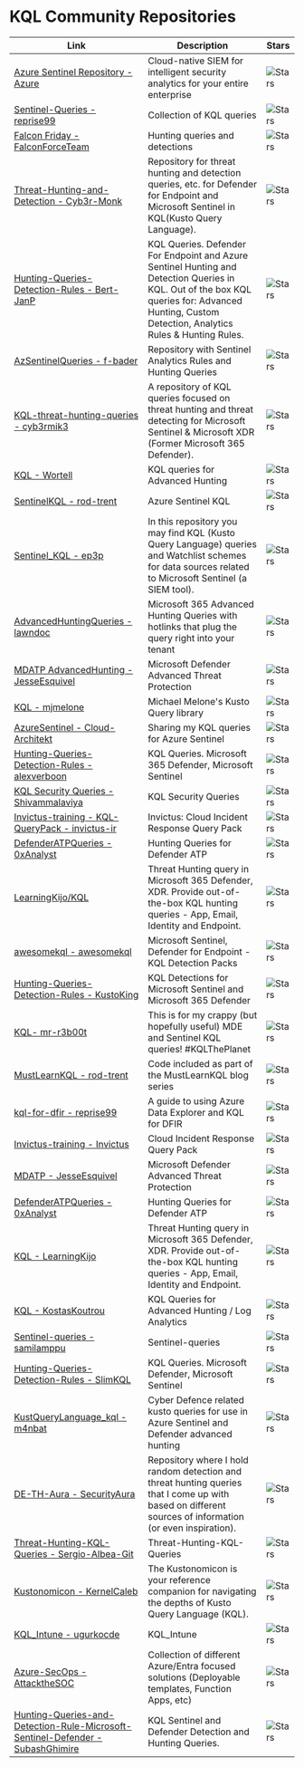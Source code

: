 # KQL Community Repositories
| Link | Description | Stars |
| ------ | ----------- | ----- |
| [Azure Sentinel Repository - Azure](https://github.com/Azure/Azure-Sentinel) | Cloud-native SIEM for intelligent security analytics for your entire enterprise |![Stars](https://img.shields.io/github/stars/Azure/Azure-Sentinel?style=flat-square&labelColor=343b41) | 
| [Sentinel-Queries - reprise99](https://github.com/reprise99/Sentinel-Queries)    |  Collection of KQL queries | ![Stars](https://img.shields.io/github/stars/reprise99/Sentinel-Queries?style=flat-square&labelColor=343b41) | 
| [Falcon Friday - FalconForceTeam](https://github.com/FalconForceTeam/FalconFriday) | Hunting queries and detections | ![Stars](https://img.shields.io/github/stars/FalconForceTeam/FalconFriday?style=flat-square&labelColor=343b41) |
| [Threat-Hunting-and-Detection - Cyb3r-Monk](https://github.com/Cyb3r-Monk/Threat-Hunting-and-Detection) | Repository for threat hunting and detection queries, etc. for Defender for Endpoint and Microsoft Sentinel in KQL(Kusto Query Language). | ![Stars](https://img.shields.io/github/stars/Cyb3r-Monk/Threat-Hunting-and-Detection?style=flat-square&labelColor=343b41) |
| [Hunting-Queries-Detection-Rules - Bert-JanP](https://github.com/Bert-JanP/Hunting-Queries-Detection-Rules) | KQL Queries. Defender For Endpoint and Azure Sentinel Hunting and Detection Queries in KQL. Out of the box KQL queries for: Advanced Hunting, Custom Detection, Analytics Rules & Hunting Rules. | ![Stars](https://img.shields.io/github/stars/Bert-JanP/Hunting-Queries-Detection-Rules?style=flat-square&labelColor=343b41) |
| [AzSentinelQueries - f-bader](https://github.com/f-bader/AzSentinelQueries) | Repository with Sentinel Analytics Rules and Hunting Queries  | ![Stars](https://img.shields.io/github/stars/f-bader/AzSentinelQueries?style=flat-square&labelColor=343b41) |
| [KQL-threat-hunting-queries - cyb3rmik3](https://github.com/cyb3rmik3/KQL-threat-hunting-queries) | A repository of KQL queries focused on threat hunting and threat detecting for Microsoft Sentinel & Microsoft XDR (Former Microsoft 365 Defender).  | ![Stars](https://img.shields.io/github/stars/cyb3rmik3/KQL-threat-hunting-queries?style=flat-square&labelColor=343b41) |
| [KQL - Wortell](https://github.com/wortell/KQL) |  KQL queries for Advanced Hunting  | ![Stars](https://img.shields.io/github/stars/wortell/KQL?style=flat-square&labelColor=343b41) |
| [SentinelKQL - rod-trent](https://github.com/rod-trent/SentinelKQL) |  Azure Sentinel KQL  | ![Stars](https://img.shields.io/github/stars/rod-trent/SentinelKQL?style=flat-square&labelColor=343b41) |
| [Sentinel_KQL - ep3p](https://github.com/ep3p/Sentinel_KQL) | In this repository you may find KQL (Kusto Query Language) queries and Watchlist schemes for data sources related to Microsoft Sentinel (a SIEM tool). | ![Stars](https://img.shields.io/github/stars/ep3p/Sentinel_KQL?style=flat-square&labelColor=343b41) |
| [AdvancedHuntingQueries - lawndoc](https://github.com/lawndoc/AdvancedHuntingQueries) | Microsoft 365 Advanced Hunting Queries with hotlinks that plug the query right into your tenant  | ![Stars](https://img.shields.io/github/stars/lawndoc/AdvancedHuntingQueries?style=flat-square&labelColor=343b41) |
| [MDATP AdvancedHunting - JesseEsquivel](https://github.com/JesseEsquivel/MDATP/tree/master/AdvancedHunting) | Microsoft Defender Advanced Threat Protection  | ![Stars](https://img.shields.io/github/stars/JesseEsquivel/MDATP?style=flat-square&labelColor=343b41) |
| [KQL - mjmelone](https://github.com/mjmelone/KQL/tree/master) |  Michael Melone's Kusto Query library  | ![Stars](https://img.shields.io/github/stars/mjmelone/KQL?style=flat-square&labelColor=343b41) |
| [AzureSentinel - Cloud-Architekt](https://github.com/Cloud-Architekt/AzureSentinel) | Sharing my KQL queries for Azure Sentinel | ![Stars](https://img.shields.io/github/stars/Cloud-Architekt/AzureSentinel?style=flat-square&labelColor=343b41) |
| [Hunting-Queries-Detection-Rules - alexverboon](https://github.com/alexverboon/Hunting-Queries-Detection-Rules) | KQL Queries. Microsoft 365 Defender, Microsoft Sentinel | ![Stars](https://img.shields.io/github/stars/alexverboon/Hunting-Queries-Detection-Rules?style=flat-square&labelColor=343b41) |
| [KQL Security Queries - Shivammalaviya](https://gist.github.com/Shivammalaviya) | KQL Security Queries | ![Stars](https://img.shields.io/badge/Gist-No%20Stars-lightgrey?style=flat-square&labelColor=343b41) |
| [Invictus-training - KQL-QueryPack - invictus-ir](https://github.com/invictus-ir/Invictus-training/tree/main/KQL-QueryPack) | Invictus: Cloud Incident Response Query Pack | ![Stars](https://img.shields.io/github/stars/invictus-ir/Invictus-training?style=flat-square&labelColor=343b41) |
| [DefenderATPQueries - 0xAnalyst](https://github.com/0xAnalyst/DefenderATPQueries) | Hunting Queries for Defender ATP | ![Stars](https://img.shields.io/github/stars/0xAnalyst/DefenderATPQueries?style=flat-square&labelColor=343b41) |
| [LearningKijo/KQL](https://github.com/LearningKijo/KQL) | Threat Hunting query in Microsoft 365 Defender, XDR. Provide out-of-the-box KQL hunting queries - App, Email, Identity and Endpoint. | ![Stars](https://img.shields.io/github/stars/LearningKijo/KQL?style=flat-square&labelColor=343b41) |
| [ awesomekql  - awesomekql ](https://github.com/cylaris/awesomekql) | Microsoft Sentinel, Defender for Endpoint - KQL Detection Packs | ![Stars](https://img.shields.io/github/stars/cylaris/awesomekql?style=flat-square&labelColor=343b41) |
| [Hunting-Queries-Detection-Rules - KustoKing](https://github.com/KustoKing/Hunting-Queries-Detection-Rules) | KQL Detections for Microsoft Sentinel and Microsoft 365 Defender | ![Stars](https://img.shields.io/github/stars/KustoKing/Hunting-Queries-Detection-Rules?style=flat-square&labelColor=343b41)
| [KQL- mr-r3b00t](https://github.com/mr-r3b00t/KQL) | This is for my crappy (but hopefully useful) MDE and Sentinel KQL queries! #KQLThePlanet  | ![Stars](https://img.shields.io/github/stars/mr-r3b00t/KQL?style=flat-square&labelColor=343b41)
| [MustLearnKQL - rod-trent](https://github.com/rod-trent/MustLearnKQL) | Code included as part of the MustLearnKQL blog series | ![Stars](https://img.shields.io/github/stars/rod-trent/MustLearnKQL?style=flat-square&labelColor=343b41) |
| [kql-for-dfir - reprise99](https://github.com/reprise99/kql-for-dfir) | A guide to using Azure Data Explorer and KQL for DFIR | ![Stars](https://img.shields.io/github/stars/reprise99/kql-for-dfir?style=flat-square&labelColor=343b41) |
| [Invictus-training - Invictus](https://github.com/invictus-ir/Invictus-training/tree/main/KQL-QueryPack) | Cloud Incident Response Query Pack | ![Stars](https://img.shields.io/github/stars/invictus-ir/Invictus-training?style=flat-square&labelColor=343b41) |
| [MDATP - JesseEsquivel](https://github.com/JesseEsquivel/MDATP/tree/master/AdvancedHunting) | Microsoft Defender Advanced Threat Protection | ![Stars](https://img.shields.io/github/stars/JesseEsquivel/MDATP?style=flat-square&labelColor=343b41) |
| [DefenderATPQueries - 0xAnalyst](https://github.com/0xAnalyst/DefenderATPQueries) | Hunting Queries for Defender ATP | ![Stars](https://img.shields.io/github/stars/0xAnalyst/DefenderATPQueries?style=flat-square&labelColor=343b41) |
| [KQL - LearningKijo](https://github.com/LearningKijo/KQL) | Threat Hunting query in Microsoft 365 Defender, XDR. Provide out-of-the-box KQL hunting queries - App, Email, Identity and Endpoint. | ![Stars](https://img.shields.io/github/stars/LearningKijo/KQL?style=flat-square&labelColor=343b41) |
| [KQL - KostasKoutrou](https://github.com/KostasKoutrou/KQL/tree/main) | KQL Queries for Advanced Hunting / Log Analytics | ![Stars](https://img.shields.io/github/stars/KostasKoutrou/KQL?style=flat-square&labelColor=343b41) |
| [Sentinel-queries - samilamppu](https://github.com/samilamppu/Sentinel-queries) | Sentinel-queries | ![Stars](https://img.shields.io/github/stars/samilamppu/Sentinel-queries?style=flat-square&labelColor=343b41) |
| [Hunting-Queries-Detection-Rules - SlimKQL](https://github.com/SlimKQL/Hunting-Queries-Detection-Rules) | KQL Queries. Microsoft Defender, Microsoft Sentinel | ![Stars](https://img.shields.io/github/stars/SlimKQL/Hunting-Queries-Detection-Rules?style=flat-square&labelColor=343b41) |
| [KustQueryLanguage_kql - m4nbat](https://github.com/m4nbat/KustQueryLanguage_kql) | Cyber Defence related kusto queries for use in Azure Sentinel and Defender advanced hunting | ![Stars](https://img.shields.io/github/stars/m4nbat/KustQueryLanguage_kql?style=flat-square&labelColor=343b41) |
| [DE-TH-Aura - SecurityAura](https://github.com/SecurityAura/DE-TH-Aura/tree/main) | Repository where I hold random detection and threat hunting queries that I come up with based on different sources of information (or even inspiration). | ![Stars](https://img.shields.io/github/stars/SecurityAura/DE-TH-Aura?style=flat-square&labelColor=343b41) |
| [Threat-Hunting-KQL-Queries - Sergio-Albea-Git](https://github.com/Sergio-Albea-Git/Threat-Hunting-KQL-Queries) | Threat-Hunting-KQL-Queries | ![Stars](https://img.shields.io/github/stars/Sergio-Albea-Git/Threat-Hunting-KQL-Queries?style=flat-square&labelColor=343b41) |
| [Kustonomicon - KernelCaleb](https://github.com/KernelCaleb/Kustonomicon) | The Kustonomicon is your reference companion for navigating the depths of Kusto Query Language (KQL). | ![Stars](https://img.shields.io/github/stars/KernelCaleb/Kustonomicon?style=flat-square&labelColor=343b41) |
| [KQL_Intune - ugurkocde](https://github.com/ugurkocde/KQL_Intune) | KQL_Intune | ![Stars](https://img.shields.io/github/stars/ugurkocde/KQL_Intune?style=flat-square&labelColor=343b41) |
| [Azure-SecOps - AttacktheSOC](https://github.com/AttacktheSOC/Azure-SecOps/tree/main/KQL) | Collection of different Azure/Entra focused solutions (Deployable templates, Function Apps, etc) | ![Stars](https://img.shields.io/github/stars/AttacktheSOC/Azure-SecOps?style=flat-square&labelColor=343b41) |
| [Hunting-Queries-and-Detection-Rule-Microsoft-Sentinel-Defender - SubashGhimire ](https://github.com/SubashGhimire/Hunting-Queries-and-Detection-Rule-Microsoft-Sentinel-Defender) | KQL Sentinel and Defender Detection and Hunting Queries. |![Stars](https://img.shields.io/github/stars/SubashGhimire/Hunting-Queries-and-Detection-Rule-Microsoft-Sentinel-Defender?style=flat-square&labelColor=343b41) |